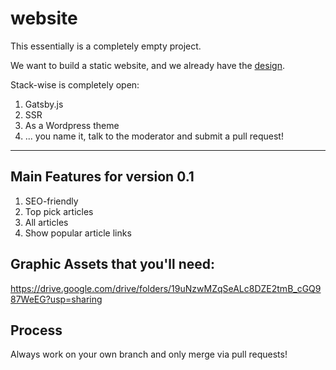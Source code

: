 # website

This essentially is a completely empty project.

We want to build a static website, and we already have the 
[design](graphics/react-penang-website-index.png).

Stack-wise is completely open:
1. Gatsby.js
2. SSR
3. As a Wordpress theme
4. ... you name it, talk to the moderator and submit a pull request!

---

## Main Features for version 0.1
1. SEO-friendly
2. Top pick articles
3. All articles
4. Show popular article links

## Graphic Assets that you'll need:
https://drive.google.com/drive/folders/19uNzwMZqSeALc8DZE2tmB_cGQ987WeEG?usp=sharing

## Process
Always work on your own branch and only merge via pull requests!